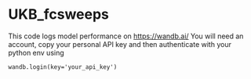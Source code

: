 # UKB_fcsweeps
This code logs model performance on https://wandb.ai/
You will need an account, copy your personal API key and then authenticate with your python env using
```
wandb.login(key='your_api_key')
```
